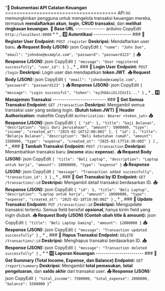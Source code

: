 “**📌 Dokumentasi API Catatan Keuangan** ======================================= API ini memungkinkan pengguna untuk mengelola transaksi keuangan mereka, termasuk **mendaftarkan akun**, **login**, **CRUD transaksi**, dan **melihat ringkasan keuangan**. **📍 Base URL** --------------- arduino CopyEdit `http://localhost:8080` \* \* _ **1️⃣ Autentikasi** ------------------- ### **🔹 Register User** **Endpoint:** `POST /register` **Deskripsi:** Mendaftarkan user baru. **📥 Request Body (JSON):** json CopyEdit `{ "name": "John Doe", "email": "johndoe@example.com", "password": "password123" }` **📤 Response (JSON):** json CopyEdit `{ "message": "User registered successfully", "user_id": 1 }` _ \* _ ### **🔹 Login User** **Endpoint:** `POST /login` **Deskripsi:** Login user dan mendapatkan **token JWT**. **📥 Request Body (JSON):** json CopyEdit `{ "email": "johndoe@example.com", "password": "password123" }` **📤 Response (JSON):** json CopyEdit `{ "message": "Login successful", "token": "eyJhbGciOiJIUzI1..." }` _ \* _ **2️⃣ Manajemen Transaksi** --------------------------- ### **🔹 Get Semua Transaksi** **Endpoint:** `GET /transaction` **Deskripsi:** Mengambil semua transaksi user yang sedang login. **(Butuh token JWT)** **🔑 Header Authorization:** makefile CopyEdit `Authorization: Bearer <token_jwt>` **📤 Response (JSON):** json CopyEdit `[ { "id": 1, "title": "Gaji Bulanan", "description": "Gaji dari perusahaan", "amount": 5000000, "type": "income", "created_at": "2025-02-16T12:00:00Z" }, { "id": 2, "title": "Belanja Bulanan", "description": "Beli kebutuhan rumah", "amount": 1500000, "type": "expense", "created_at": "2025-02-17T14:30:00Z" } ]` _ \* _ ### **🔹 Tambah Transaksi** **Endpoint:** `POST /transaction` **Deskripsi:** Menambahkan transaksi baru (**income** atau **expense**). **📥 Request Body (JSON):** json CopyEdit `{ "title": "Beli Laptop", "description": "Laptop untuk kerja", "amount": 10000000, "type": "expense" }` **📤 Response (JSON):** json CopyEdit `{ "message": "Transaction added successfully", "transaction_id": 3 }` _ \* _ ### **🔹 Get Transaksi by ID** **Endpoint:** `GET /transaction/:id` **Deskripsi:** Mengambil detail transaksi berdasarkan ID. **📤 Response (JSON):** json CopyEdit `{ "id": 3, "title": "Beli Laptop", "description": "Laptop untuk kerja", "amount": 10000000, "type": "expense", "created_at": "2025-02-18T10:00:00Z" }` _ \* _ ### **🔹 Update Transaksi** **Endpoint:** `PUT /transaction/:id` **Deskripsi:** Mengupdate transaksi tertentu. Semua field bersifat **opsional**, hanya kirim field yang ingin diubah. **📥 Request Body (JSON) (Contoh ubah title & amount):** json CopyEdit `{ "title": "Beli Laptop Gaming", "amount": 12000000 }` **📤 Response (JSON):** json CopyEdit `{ "message": "Transaction updated successfully" }` _ \* _ ### **🔹 Hapus Transaksi** **Endpoint:** `DELETE /transaction/:id` **Deskripsi:** Menghapus transaksi berdasarkan ID. **📤 Response (JSON):** json CopyEdit `{ "message": "Transaction deleted successfully" }` _ \* \* **3️⃣ Laporan Keuangan** ------------------------ ### **🔹 Get Summary (Total Income, Expense, dan Balance)** **Endpoint:** `GET /report/summary` **Deskripsi:** Mengambil **total pemasukan**, **total pengeluaran**, dan **saldo akhir** dari transaksi user. **📤 Response (JSON):** json CopyEdit `{ "total_income": 7500000, "total_expense": 2000000, "balance": 5500000 }`”
